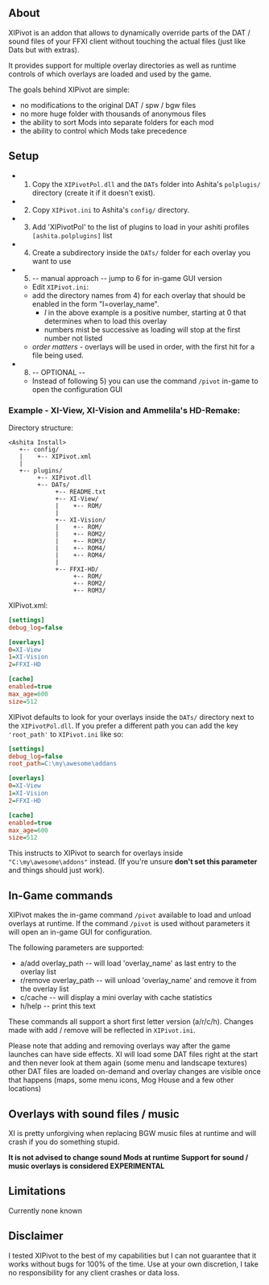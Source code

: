## About

XIPivot is an addon that allows to dynamically override parts of the DAT / sound files
of your FFXI client without touching the actual files (just like Dats but with extras).

It provides support for multiple overlay directories as well as runtime controls
of which overlays are loaded and used by the game.

The goals behind XIPivot are simple:

- no modifications to the original DAT / spw / bgw files
- no more huge folder with thousands of anonymous files
- the ability to sort Mods into separate folders for each mod
- the ability to control which Mods take precedence

## Setup

- 1) Copy the `XIPivotPol.dll` and the `DATs` folder into Ashita's `polplugis/` directory (create it if it doesn't exist).
- 2) Copy `XIPivot.ini` to Ashita's `config/` directory.
- 3) Add 'XIPivotPol' to the list of plugins to load in your ashiti profiles `[ashita.polplugins]` list
- 4) Create a subdirectory inside the `DATs/` folder for each overlay you want to use
- 5) -- manual approach -- jump to 6 for in-game GUI version
   - Edit `XIPivot.ini`:
   - add the directory names from 4) for each overlay that should be enabled in the form "I=overlay_name".
     - _I_ in the above example is a positive number, starting at 0 that determines when to load this overlay
     - numbers mist be successive as loading will stop at the first number not listed
   - *order matters* - overlays will be used in order, with the first hit for a file being used.
- 8) -- OPTIONAL --
   - Instead of following 5) you can use the command `/pivot` in-game to open the configuration GUI

### Example - XI-View, XI-Vision and Ammelila's HD-Remake:

Directory structure:

```
<Ashita Install>
   +-- config/
   |    +-- XIPivot.xml
   |
   +-- plugins/
        +-- XIPivot.dll
        +-- DATs/
             +-- README.txt
             +-- XI-View/
             |    +-- ROM/
             |
             +-- XI-Vision/
             |    +-- ROM/
             |    +-- ROM2/
             |    +-- ROM3/
             |    +-- ROM4/
             |    +-- ROM4/
             |
             +-- FFXI-HD/
                  +-- ROM/
                  +-- ROM2/
                  +-- ROM3/
```

XIPivot.xml:

```ini
[settings]
debug_log=false

[overlays]
0=XI-View
1=XI-Vision
2=FFXI-HD

[cache]
enabled=true
max_age=600
size=512
```

XIPivot defaults to look for your overlays inside the `DATs/` directory next to the `XIPivotPol.dll`.
If you prefer a different path you can add the key `'root_path'` to `XIPivot.ini` like so:

```ini
[settings]
debug_log=false
root_path=C:\my\awesome\addans

[overlays]
0=XI-View
1=XI-Vision
2=FFXI-HD

[cache]
enabled=true
max_age=600
size=512
```

This instructs to XIPivot to search for overlays inside `"C:\my\awesome\addons"` instead.
(If you're unsure **don't set this parameter** and things should just work).

## In-Game commands

XIPivot makes the in-game command `/pivot` available to load and unload overlays at runtime.
If the command `/pivot` is used without parameters it will open an in-game GUI for configuration.

The following parameters are supported:

- a/add overlay_path     -- will load 'overlay_name' as last entry to the overlay list
- r/remove overlay_path  -- will unload 'overlay_name' and remove it from the overlay list
- c/cache                -- will display a mini overlay with cache statistics
- h/help                 -- print this text

These commands all support a short first letter version (a/r/c/h).
Changes made with add / remove will be reflected in `XIPivot.ini`.


Please note that adding and removing overlays way after the game launches can have side effects.
XI will load some DAT files right at the start and then never look at them again (some menu and landscape textures)
other DAT files are loaded on-demand and overlay changes are visible once that happens (maps, some menu icons, Mog House and a few other locations)

## Overlays with sound files / music

XI is pretty unforgiving when replacing BGW music files at runtime and will crash if you do something stupid.

**It is not advised to change sound Mods at runtime**
**Support for sound / music overlays is considered EXPERIMENTAL**

## Limitations

Currently none known

## Disclaimer

I tested XIPivot to the best of my capabilities but I can not guarantee that it works without bugs for 100% of the time.
Use at your own discretion, I take no responsibility for any client crashes or data loss.


